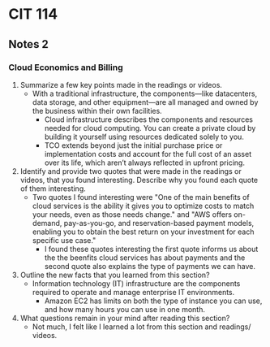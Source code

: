 # CIT 114
## Notes 2
### Cloud Economics and Billing
 1. Summarize a few key points made in the readings or videos.
    - With a traditional infrastructure, the components—like datacenters, data storage, and other equipment—are all managed and owned by the business within their own facilities.
      - Cloud infrastructure describes the components and resources needed for cloud computing. You can create a private cloud by building it yourself using resources dedicated solely to you.
      - TCO extends beyond just the initial purchase price or implementation costs and account for the full cost of an asset over its life, which aren’t always reflected in upfront pricing.
 2. Identify and provide two quotes that were made in the readings or videos, that you found interesting. Describe why you found each quote of them interesting.
    - Two quotes I found interesting were "One of the main benefits of cloud services is the ability it gives you to optimize costs to match your needs, even as those needs change." and "AWS offers on-demand,
      pay-as-you-go, and reservation-based payment models, enabling you to obtain the best return on your investment for each specific use case."
      - I found these quotes interesting the first quote informs us about the the beenfits cloud services has about payments and the second quote also explains the type of payments we can have.
 3. Outline the new facts that you learned from this section?
    - Information technology (IT) infrastructure are the components required to operate and manage enterprise IT environments.
      - Amazon EC2 has limits on both the type of instance you can use, and how many hours you can use in one month.
 4. What questions remain in your mind after reading this section?
    - Not much, I felt like I learned a lot from this section and readings/ videos.
